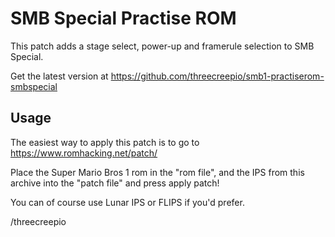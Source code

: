 SMB Special Practise ROM
========================

This patch adds a stage select, power-up and framerule selection to SMB Special.

Get the latest version at https://github.com/threecreepio/smb1-practiserom-smbspecial

Usage
-----

The easiest way to apply this patch is to go to https://www.romhacking.net/patch/

Place the Super Mario Bros 1 rom in the "rom file", and the IPS from this archive into the "patch file" and press apply patch!

You can of course use Lunar IPS or FLIPS if you'd prefer.

/threecreepio
